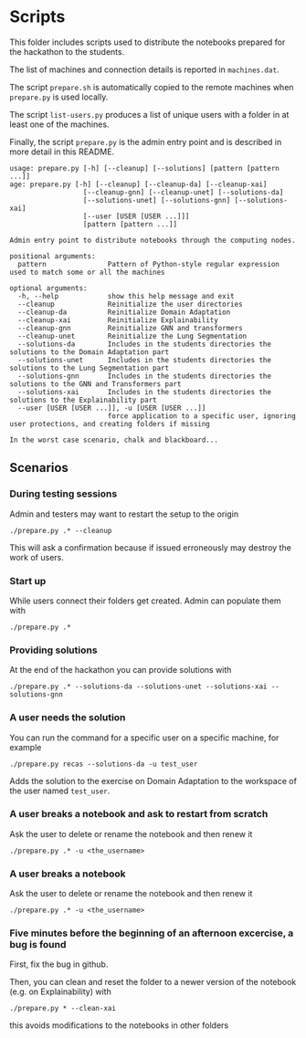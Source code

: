 # Scripts 

This folder includes scripts used to distribute the notebooks 
prepared for the hackathon to the students.

The list of machines and connection details is reported in `machines.dat`.

The script `prepare.sh` is automatically copied to the remote machines when `prepare.py` is used locally.

The script `list-users.py` produces a list of unique users with a folder in at least one of the machines. 

Finally, the script `prepare.py` is the admin entry point and is described in more detail in this README.

```
usage: prepare.py [-h] [--cleanup] [--solutions] [pattern [pattern ...]]
age: prepare.py [-h] [--cleanup] [--cleanup-da] [--cleanup-xai]
                  [--cleanup-gnn] [--cleanup-unet] [--solutions-da]
                  [--solutions-unet] [--solutions-gnn] [--solutions-xai]
                  [--user [USER [USER ...]]]
                  [pattern [pattern ...]]

Admin entry point to distribute notebooks through the computing nodes.

positional arguments:
  pattern               Pattern of Python-style regular expression used to match some or all the machines

optional arguments:
  -h, --help            show this help message and exit
  --cleanup             Reinitialize the user directories
  --cleanup-da          Reinitialize Domain Adaptation
  --cleanup-xai         Reinitialize Explainability
  --cleanup-gnn         Reinitialize GNN and transformers
  --cleanup-unet        Reinitialize the Lung Segmentation
  --solutions-da        Includes in the students directories the solutions to the Domain Adaptation part
  --solutions-unet      Includes in the students directories the solutions to the Lung Segmentation part
  --solutions-gnn       Includes in the students directories the solutions to the GNN and Transformers part
  --solutions-xai       Includes in the students directories the solutions to the Explainability part
  --user [USER [USER ...]], -u [USER [USER ...]]
                        force application to a specific user, ignoring user protections, and creating folders if missing

In the worst case scenario, chalk and blackboard...
```

## Scenarios

### During testing sessions
Admin and testers may want to restart the setup to the origin
```
./prepare.py .* --cleanup
```
This will ask a confirmation because if issued erroneously may destroy the work of users.

### Start up
While users connect their folders get created.
Admin can populate them with 
```
./prepare.py .* 
```

### Providing solutions
At the end of the hackathon you can provide solutions with 
```
./prepare.py .* --solutions-da --solutions-unet --solutions-xai --solutions-gnn
```

### A user needs the solution
You can run the command for a specific user on a specific machine, for example 
```
./prepare.py recas --solutions-da -u test_user
```
Adds the solution to the exercise on Domain Adaptation to the workspace of the
user named `test_user`.


### A user breaks a notebook and ask to restart from scratch
Ask the user to delete or rename the notebook and then renew it
```
./prepare.py .* -u <the_username>
```

### A user breaks a notebook
Ask the user to delete or rename the notebook and then renew it
```
./prepare.py .* -u <the_username>
```

### Five minutes before the beginning of an afternoon excercise, a bug is found
First, fix the bug in github.

Then, you can clean and reset the folder to a newer version of the notebook 
(e.g. on Explainability) with
```
./prepare.py * --clean-xai 
```
this avoids modifications to the notebooks in other folders 






